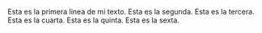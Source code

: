 Esta es la primera linea de mi texto.
Esta es la segunda.
Esta es la tercera.
Esta es la cuarta.
Esta es la quinta.
Esta es la sexta.
